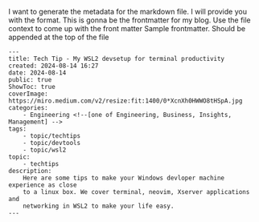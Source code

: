 I want to generate the metadata for the markdown file. I will provide you with
the format. This is gonna be the frontmatter for my blog. Use the file context
to come up with the front matter Sample frontmatter. Should be appended at the
top of the file

```
---
title: Tech Tip - My WSL2 devsetup for terminal productivity
created: 2024-08-14 16:27
date: 2024-08-14
public: true
ShowToc: true
coverImage: https://miro.medium.com/v2/resize:fit:1400/0*XcnXh0HWWO8tHSpA.jpg
categories:
    - Engineering <!--[one of Engineering, Business, Insights, Management] -->
tags:
    - topic/techtips
    - topic/devtools
    - topic/wsl2
topic:
    - techtips
description:
    Here are some tips to make your Windows devloper machine experience as close
    to a linux box. We cover terminal, neovim, Xserver applications and
    networking in WSL2 to make your life easy.
---

```
